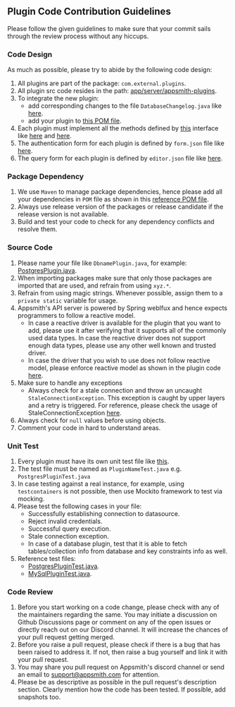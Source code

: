 ## Plugin Code Contribution Guidelines

Please follow the given guidelines to make sure that your commit sails through the review process without any 
hiccups.

### Code Design
As much as possible, please try to abide by the following code design:
1. All plugins are part of the package: `com.external.plugins`.
2. All plugin src code resides in the path: [app/server/appsmith-plugins](https://github.com/appsmithorg/appsmith/tree/release/app/server/appsmith-plugins). 
3. To integrate the new plugin:
   - add corresponding changes to the file `DatabaseChangelog.java` like
   [here](https://github.com/appsmithorg/appsmith/blob/release/app/server/appsmith-server/src/main/java/com/appsmith/server/migrations/DatabaseChangelog.java#L1258).
   - add your plugin to [this POM file](https://github.com/appsmithorg/appsmith/blob/release/app/server/appsmith-plugins/pom.xml). 
4. Each plugin must implement all the methods defined by [this](https://github.com/appsmithorg/appsmith/blob/release/app/server/appsmith-interfaces/src/main/java/com/appsmith/external/plugins/PluginExecutor.java) interface like [here](https://github.com/appsmithorg/appsmith/blob/release/app/server/appsmith-plugins/mysqlPlugin/src/main/java/com/external/plugins/MySqlPlugin.java) and [here](https://github.com/appsmithorg/appsmith/blob/release/app/server/appsmith-plugins/restApiPlugin/src/main/java/com/external/plugins/RestApiPlugin.java).
5. The authentication form for each plugin is defined by `form.json` file like [here](https://github.com/appsmithorg/appsmith/blob/release/app/server/appsmith-plugins/firestorePlugin/src/main/resources/form.json).
6. The query form for each plugin is defined by `editor.json` file like [here](https://github.com/appsmithorg/appsmith/blob/release/app/server/appsmith-plugins/firestorePlugin/src/main/resources/editor.json).

### Package Dependency
1. We use `Maven` to manage package dependencies, hence please add all your dependencies in `POM` file as shown in this 
   [reference POM file](https://github.com/appsmithorg/appsmith/blob/release/app/server/appsmith-plugins/postgresPlugin/pom.xml).
2. Always use release version of the packages or release candidate if the release version is not available. 
3. Build and test your code to check for any dependency conflicts and resolve them. 

### Source Code
1. Please name your file like `DbnamePlugin.java`, for example: [PostgresPlugin.java](https://github.com/appsmithorg/appsmith/blob/release/app/server/appsmith-plugins/postgresPlugin/src/main/java/com/external/plugins/PostgresPlugin.java).
2. When importing packages make sure that only those packages are imported that are used, and refrain from using `xyz.*`.
3. Refrain from using magic strings. Whenever possible, assign them to a `private static` variable for usage.
4. Appsmith's API server is powered by Spring weblfux and hence expects programmers to follow a reactive model.
   - In case a reactive driver is available for the plugin that you want to add, please use it after verifying
     that it supports all of the commonly used data types. In case the reactive driver does not support enough data types,
     please use any other well known and trusted driver.
   - In case the driver that you wish to use does not follow reactive model, please enforce reactive model as shown 
     in the plugin code [here](https://github.com/appsmithorg/appsmith/blob/release/app/server/appsmith-plugins/postgresPlugin/src/main/java/com/external/plugins/PostgresPlugin.java).
5. Make sure to handle any exceptions
    - Always check for a stale connection and throw an uncaught `StaleConnectionException`. This exception is caught 
      by upper layers and a retry is triggered. For reference, please check the usage of StaleConnectionException [here](https://github.com/appsmithorg/appsmith/blob/release/app/server/appsmith-plugins/postgresPlugin/src/main/java/com/external/plugins/PostgresPlugin.java).
6. Always check for `null` values before using objects. 
7. Comment your code in hard to understand areas. 
    

### Unit Test 
1. Every plugin must have its own unit test file like [this](https://github.com/appsmithorg/appsmith/blob/release/app/server/appsmith-plugins/postgresPlugin/src/test/java/com/external/plugins/PostgresPluginTest.java).
2. The test file must be named as `PluginNameTest.java` e.g. `PostgresPluginTest.java`
3. In case testing against a real instance, for example, using `testcontainers` is not possible, then use Mockito 
   framework to test via mocking.
4. Please test the following cases in your file:
    - Successfully establishing connection to datasource. 
    - Reject invalid credentials.
    - Successful query execution.
    - Stale connection exception. 
    - In case of a database plugin, test that it is able to fetch tables/collection info from database and key
      constraints info as well.
5. Reference test files:
    - [PostgresPluginTest.java](https://github.com/appsmithorg/appsmith/blob/release/app/server/appsmith-plugins/postgresPlugin/src/test/java/com/external/plugins/PostgresPluginTest.java).
    - [MySqlPluginTest.java](https://github.com/appsmithorg/appsmith/blob/release/app/server/appsmith-plugins/mysqlPlugin/src/test/java/com/external/plugins/MySqlPluginTest.java).

### Code Review
1. Before you start working on a code change, please check with any of the maintainers regarding the same. You 
   may initiate a discussion on Github Discussions page or comment on any of the open issues or directly reach out on 
   our Discord channel. It will increase the chances of your pull request getting merged. 
2. Before you raise a pull request, please check if there is a bug that has been raised to address it. If not, then 
   raise a bug yourself and link it with your pull request.
3. You may share you pull request on Appsmith's discord channel or send an email to support@appsmith.com for attention.
4. Please be as descriptive as possible in the pull request's description section. Clearly mention how the code has 
   been tested. If possible, add snapshots too. 
